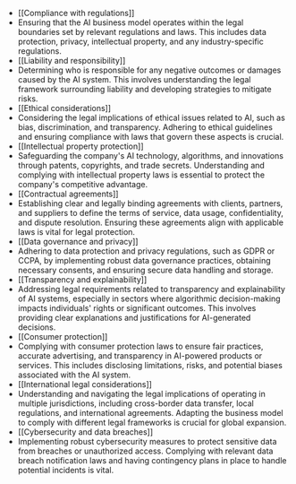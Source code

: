 
- [[Compliance with regulations]]
- Ensuring that the AI business model operates within the legal boundaries set by relevant regulations and laws. This includes data protection, privacy, intellectual property, and any industry-specific regulations.
- [[Liability and responsibility]]
- Determining who is responsible for any negative outcomes or damages caused by the AI system. This involves understanding the legal framework surrounding liability and developing strategies to mitigate risks.
- [[Ethical considerations]]
- Considering the legal implications of ethical issues related to AI, such as bias, discrimination, and transparency. Adhering to ethical guidelines and ensuring compliance with laws that govern these aspects is crucial.
- [[Intellectual property protection]]
- Safeguarding the company's AI technology, algorithms, and innovations through patents, copyrights, and trade secrets. Understanding and complying with intellectual property laws is essential to protect the company's competitive advantage.
- [[Contractual agreements]]
- Establishing clear and legally binding agreements with clients, partners, and suppliers to define the terms of service, data usage, confidentiality, and dispute resolution. Ensuring these agreements align with applicable laws is vital for legal protection.
- [[Data governance and privacy]]
- Adhering to data protection and privacy regulations, such as GDPR or CCPA, by implementing robust data governance practices, obtaining necessary consents, and ensuring secure data handling and storage.
- [[Transparency and explainability]]
- Addressing legal requirements related to transparency and explainability of AI systems, especially in sectors where algorithmic decision-making impacts individuals' rights or significant outcomes. This involves providing clear explanations and justifications for AI-generated decisions.
- [[Consumer protection]]
- Complying with consumer protection laws to ensure fair practices, accurate advertising, and transparency in AI-powered products or services. This includes disclosing limitations, risks, and potential biases associated with the AI system.
- [[International legal considerations]]
- Understanding and navigating the legal implications of operating in multiple jurisdictions, including cross-border data transfer, local regulations, and international agreements. Adapting the business model to comply with different legal frameworks is crucial for global expansion.
- [[Cybersecurity and data breaches]]
- Implementing robust cybersecurity measures to protect sensitive data from breaches or unauthorized access. Complying with relevant data breach notification laws and having contingency plans in place to handle potential incidents is vital.



